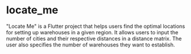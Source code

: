 # locate_me
"Locate Me" is a Flutter project that helps users find the optimal locations for setting up warehouses in a given region. It allows users to input the number of cities and their respective distances in a distance matrix. The user also specifies the number of warehouses they want to establish.
